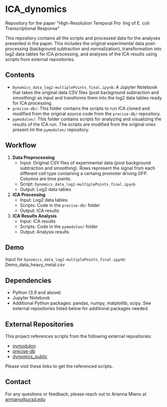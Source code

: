 # ICA_dynomics
Repository for the paper "High-Resolution Temporal Pro ling of E. coli Transcriptional Response"


This repository contains all the scripts and processed data for the analyses presented in the paper. This includes the original experimental data post-processing (background subtraction and normalization), transformation into log2 data tables for ICA processing, and analyses of the ICA results using scripts from external repositories.

## Contents

- `Dynomics_data_log2-multiplePoints_final.ipynb`: A Jupyter Notebook that takes the original data CSV files (post background subtraction and smoothing) as input and transforms them into the log2 data tables ready for ICA processing.
- `precise-db/`: This folder contains the scripts to run ICA cloned and modified from the original source code from the `precise-db/` repository.
- `pymodulon/`: This folder contains scripts for analyzing and visualizing the results of the ICA run. The scripts are modified from the original ones present int the `pymodulon/` repository.

## Workflow

1. **Data Preprocessing**
   - Input: Original CSV files of experimental data (post background subtraction and smoothing). Rows represent the signal from each different cell type containing a certaing promoter driving GFP. Columns are time points. 
   - Script: `Dynomics_data_log2-multiplePoints_final.ipynb`
   - Output: Log2 data tables
2. **ICA Processing**
   - Input: Log2 data tables
   - Scripts: Code in the `precise-db/` folder
   - Output: ICA results
3. **ICA Results Analysis**
   - Input: ICA results
   - Scripts: Code in the `pymodulon/` folder
   - Output: Analysis results
  
## Demo

Input for `Dynomics_data_log2-multiplePoints_final.ipynb`: Demo_data_heavy_metal.csv

## Dependencies

- Python (3.9 and above)
- Jupyter Notebook
- Additional Python packages: pandas, numpy, matplotlib, scipy. See external repositories listed below for additional packages needed. 

## External Repositories

This project references scripts from the following external repositories:

- [pymodulon](https://github.com/SBRG/pymodulon/)
- [precise-db](https://github.com/SBRG/precise-db/)
- [dynomics_public](https://github.com/GarrettCGraham/dynomics_public)

Please visit these links to get the referenced scripts.


## Contact

For any questions or feedback, please reach out to Arianna Miano at armiano@ucsd.edu

